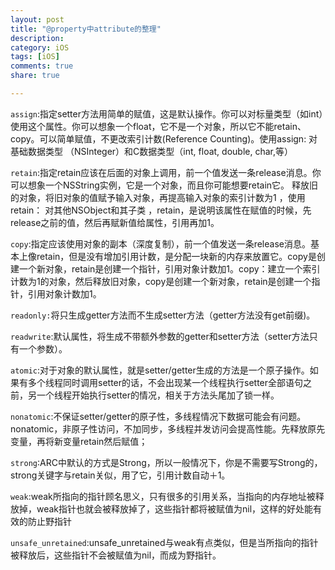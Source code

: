 ```yaml
---
layout: post  
title: "@property中attribute的整理"  
description: 
category: iOS   
tags: [iOS]     
comments: true 
share: true

---
```




`assign`:指定setter方法用简单的赋值，这是默认操作。你可以对标量类型（如int）使用这个属性。你可以想象一个float，它不是一个对象，所以它不能retain、copy。可以简单赋值，不更改索引计数(Reference Counting)。使用assign: 对基础数据类型 （NSInteger）和C数据类型（int, float, double, char,等）
 
`retain`:指定retain应该在后面的对象上调用，前一个值发送一条release消息。你可以想象一个NSString实例，它是一个对象，而且你可能想要retain它。
 释放旧的对象，将旧对象的值赋予输入对象，再提高输入对象的索引计数为1 ，使用retain： 对其他NSObject和其子类 ，retain，是说明该属性在赋值的时候，先release之前的值，然后再赋新值给属性，引用再加1。
 
 
`copy`:指定应该使用对象的副本（深度复制），前一个值发送一条release消息。基本上像retain，但是没有增加引用计数，是分配一块新的内存来放置它。copy是创建一个新对象，retain是创建一个指针，引用对象计数加1。copy：建立一个索引计数为1的对象，然后释放旧对象，copy是创建一个新对象，retain是创建一个指针，引用对象计数加1。

`readonly:`将只生成getter方法而不生成setter方法（getter方法没有get前缀)。

`readwrite`:默认属性，将生成不带额外参数的getter和setter方法（setter方法只有一个参数）。

`atomic`:对于对象的默认属性，就是setter/getter生成的方法是一个原子操作。如果有多个线程同时调用setter的话，不会出现某一个线程执行setter全部语句之前，另一个线程开始执行setter的情况，相关于方法头尾加了锁一样。

`nonatomic`:不保证setter/getter的原子性，多线程情况下数据可能会有问题。nonatomic，非原子性访问，不加同步，多线程并发访问会提高性能。先释放原先变量，再将新变量retain然后赋值；

`strong`:ARC中默认的方式是Strong，所以一般情况下，你是不需要写Strong的，strong关键字与retain关似，用了它，引用计数自动＋1。

`weak`:weak所指向的指针顾名思义，只有很多的引用关系，当指向的内存地址被释放掉，weak指针也就会被释放掉了，这些指针都将被赋值为nil，这样的好处能有效的防止野指针

`unsafe_unretained`:unsafe_unretained与weak有点类似，但是当所指向的指针被释放后，这些指针不会被赋值为nil，而成为野指针。
